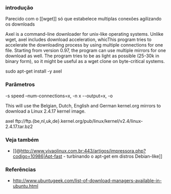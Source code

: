 ### introdução
Parecido com o [[wget]] só que estabelece multiplas conexões agilizando os downloads

Axel is a command-line downloader for unix-like
operating systems. Unlike wget, axel includes download
acceleration, whicThis program tries to accelerate the
downloading process by using multiple connections for
one file. Starting from version 0.97, the program can
use multiple mirrors for one download as well. The
program tries to be as light as possible (25-30k in
binary form), so it might be useful as a wget clone
on byte-critical systems.

sudo apt-get install -y axel

### Parâmetros

-s speed
–num-connections=x, -n x
--output=x, -o

This will use the Belgian, Dutch, English and German kernel.org mirrors to download a Linux 2.4.17 kernel image.

axel ftp://ftp.{be,nl,uk,de}.kernel.org/pub/linux/kernel/v2.4/linux-2.4.17.tar.bz2

### Veja também
* [[@http://www.vivaolinux.com.br:443/artigos/impressora.php?codigo=10986|Apt-fast - turbinando o apt-get em distros Debian-like]]
### Referências
* http://www.ubuntugeek.com/list-of-download-managers-available-in-ubuntu.html
